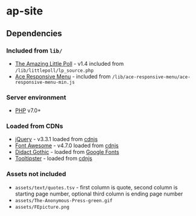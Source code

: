 # ap-site

## Dependencies

### Included from `lib/`
* [The Amazing Little Poll](http://www.mr-corner.com/LittlePoll/) - v1.4 included from `/lib/littlepoll/lp_source.php`
* [Ace Responsive Menu](https://github.com/samsono/Ace-Responsive-Menu) - included from `/lib/ace-responsive-menu/ace-responsive-menu-min.js`

### Server environment
* [PHP](http://php.net/) v7.0+

### Loaded from CDNs
* [jQuery](http://jquery.com) - v3.3.1 loaded from [cdnjs](https://cdnjs.com/libraries/jquery/)
* [Font Awesome](https://fontawesome.com/v4.7.0/) - v4.7.0 loaded from [cdnjs](https://cdnjs.com/libraries/font-awesome)
* [Didact Gothic](https://github.com/ossobuffo/didact-gothic) - loaded from [Google Fonts](https://fonts.google.com/specimen/Didact+Gothic)
* [Tooltipster](http://iamceege.github.io/tooltipster/) - loaded from [cdnjs](https://cdnjs.com/libraries/tooltipster)

### Assets not included
* `assets/text/quotes.tsv` - first column is quote, second column is starting page number, optional third column is ending page number
* `assets/The-Anonymous-Press-green.gif`
* `assets/FEpicture.png`